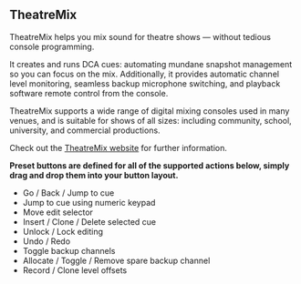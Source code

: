 ## TheatreMix

TheatreMix helps you mix sound for theatre shows — without tedious console programming.

It creates and runs DCA cues: automating mundane snapshot management so you can focus on the mix. Additionally, it provides automatic channel level monitoring, seamless backup microphone switching, and playback software remote control from the console.

TheatreMix supports a wide range of digital mixing consoles used in many venues, and is suitable for shows of all sizes: including community, school, university, and commercial productions.

Check out the [TheatreMix website](https://theatremix.com/) for further information.

**Preset buttons are defined for all of the supported actions below, simply drag and drop them into your button layout.**

- Go / Back / Jump to cue
- Jump to cue using numeric keypad
- Move edit selector
- Insert / Clone / Delete selected cue
- Unlock / Lock editing
- Undo / Redo
- Toggle backup channels
- Allocate / Toggle / Remove spare backup channel
- Record / Clone level offsets
